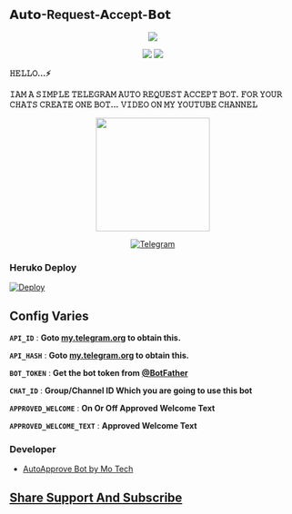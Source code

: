 ## 𝗔𝘂𝘁𝗼-Request-𝗔ccept-𝗕𝗼𝘁

<p align="center">
<a href="https://youtu.be/dAXspAB-xQU"><img src="https://telegra.ph/file/8f810bba085b31e4a6c96.jpg" /></a>
</p>

<p align="center">
<img src="https://img.shields.io/github/stars/Lawkush098/Auto-Request-Accept-Bot?style=social" />
<img src="https://img.shields.io/github/forks/Lawkush098/Auto-Request-Accept-Bot?style=social" />
</p>

<b>𝙷𝙴𝙻𝙻𝙾...⚡</b>

<b>𝙸𝙰𝙼 𝙰 𝚂𝙸𝙼𝙿𝙻𝙴 𝚃𝙴𝙻𝙴𝙶𝚁𝙰𝙼 𝙰𝚄𝚃𝙾 𝚁𝙴𝚀𝚄𝙴𝚂𝚃 𝙰𝙲𝙲𝙴𝙿𝚃 𝙱𝙾𝚃.</b>
<b>𝙵𝙾𝚁 𝚈𝙾𝚄𝚁 𝙲𝙷𝙰𝚃𝚂 𝙲𝚁𝙴𝙰𝚃𝙴 𝙾𝙽𝙴 𝙱𝙾𝚃...</b>
<b>𝚅𝙸𝙳𝙴𝙾 𝙾𝙽 𝙼𝚈 𝚈𝙾𝚄𝚃𝚄𝙱𝙴 𝙲𝙷𝙰𝙽𝙽𝙴𝙻</b>

<p align="center">
  <a href="https://youtube.com/channel/UCf_dVNrilcT0V2R--HbYpMA">
        <img src="https://img.shields.io/badge/𝐒𝐔𝐁𝐒𝐂𝐑𝐈𝐁𝐄-red?logo=youtube" width="200">
  </p>

<p align="center">
<a href="https://telegram.dog/Aadhi011"><img alt="Telegram" src="https://img.shields.io/badge/Aadhi-2CA5E0?style=for-the-badge&logo=telegram&logoColor=green"/></a>
</p>

### Heruko Deploy
<a href="https://heroku.com/deploy?template=https://github.com/Lawkush098/Auto-Request-Accept-Bot">
  <img src="https://www.herokucdn.com/deploy/button.svg" alt="Deploy">
</a>

## Config Varies

<b>`API_ID`</b> : **Goto [my.telegram.org](https://my.telegram.org) to obtain this.**

<b>`API_HASH`</b> : **Goto [my.telegram.org](https://my.telegram.org) to obtain this.**

<b>`BOT_TOKEN`</b> : **Get the bot token from [@BotFather](https://telegram.dog/BotFather)**

<b>`CHAT_ID`</b> : **Group/Channel ID Which you are going to use this bot**

<b>`APPROVED_WELCOME`</b> : **On Or Off Approved Welcome Text**

<b>`APPROVED_WELCOME_TEXT`</b> : **Approved Welcome Text**
### Developer
- [AutoApprove Bot by Mo Tech](https://github.com/PR0FESS0R-99/Auto-Approved-Bot)
## [Share Support And Subscribe](https://youtube.com/channel/UCf_dVNrilcT0V2R--HbYpMA)
